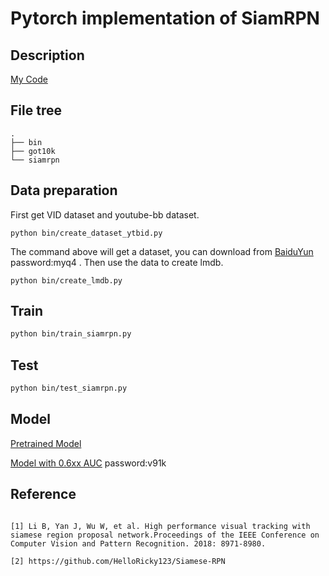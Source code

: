 # Pytorch implementation of SiamRPN

## Description
[My Code](https://github.com/HonglinChu/SiamRPN)

## File tree
```
.
├── bin
├── got10k
└── siamrpn
```

## Data preparation
First get VID dataset and youtube-bb dataset. 
```
python bin/create_dataset_ytbid.py 
```
The command above will get a dataset, you can download from [BaiduYun](https://pan.baidu.com/s/1QnQEM_jtc3alX8RyZ3i4-g) password:myq4 .
Then use the data to create lmdb.
```
python bin/create_lmdb.py
```
## Train
```bash
python bin/train_siamrpn.py 
```
## Test
```bash
python bin/test_siamrpn.py 
```

## Model

[Pretrained Model](https://drive.google.com/drive/folders/1HJOvl_irX3KFbtfj88_FVLtukMI1GTCR)

[Model with 0.6xx AUC](https://pan.baidu.com/s/1vSvTqxaFwgmZdS00U3YIzQ)  password:v91k
## Reference
```

[1] Li B, Yan J, Wu W, et al. High performance visual tracking with siamese region proposal network.Proceedings of the IEEE Conference on Computer Vision and Pattern Recognition. 2018: 8971-8980.

[2] https://github.com/HelloRicky123/Siamese-RPN

```

